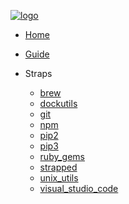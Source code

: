 [![logo](https://raw.githubusercontent.com/azohra/strapped/master/_static/img/logo-black.png)](https://strapped.sh)

- [Home](/)
- [Guide](README.md)

- Straps
  - [brew](straps/brew.md)
  - [dockutils](straps/dockutils.md)
  - [git](straps/git.md)
  - [npm](straps/npm.md)
  - [pip2](straps/pip2.md)
  - [pip3](straps/pip3.md)
  - [ruby_gems](straps/ruby_gems.md)
  - [strapped](straps/strapped.md)
  - [unix_utils](straps/unix_utils.md)
  - [visual_studio_code](straps/visual_studio_code.md)
